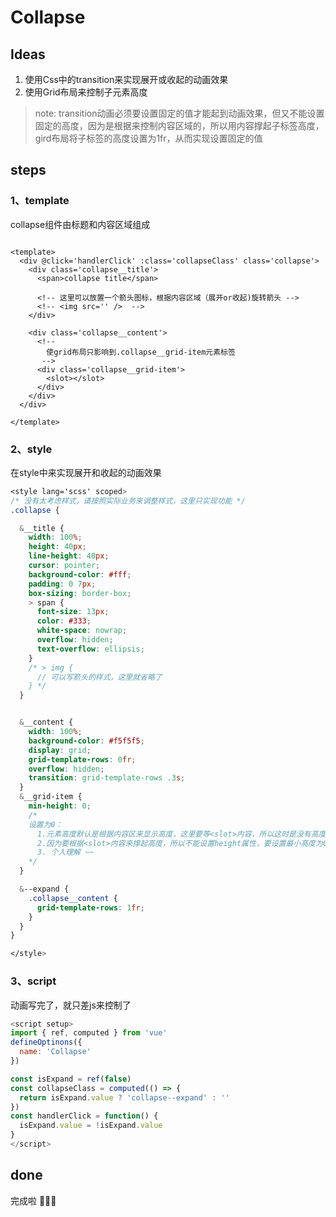 # Collapse

## Ideas

1. 使用Css中的transition来实现展开或收起的动画效果
2. 使用Grid布局来控制子元素高度

> note: transition动画必须要设置固定的值才能起到动画效果，但又不能设置固定的高度，因为是根据<slot>来控制内容区域的，所以用<slot>内容撑起子标签高度，gird布局将子标签的高度设置为1fr，从而实现设置固定的值

## steps

### 1、template
collapse组件由标题和内容区域组成
```vue

<template>
  <div @click='handlerClick' :class='collapseClass' class='collapse'>
    <div class='collapse__title'>
      <span>collapse title</span>

      <!-- 这里可以放置一个箭头图标，根据内容区域（展开or收起)旋转箭头 -->
      <!-- <img src='' />  -->
    </div>

    <div class='collapse__content'>
      <!-- 
        使grid布局只影响到.collapse__grid-item元素标签
       -->
      <div class='collapse__grid-item'>
        <slot></slot>
      </div>
    </div>
  </div>

</template>

```

### 2、style
在style中来实现展开和收起的动画效果

```css
<style lang='scss' scoped>
/* 没有太考虑样式，请按照实际业务来调整样式，这里只实现功能 */
.collapse {

  &__title {
    width: 100%;
    height: 40px;
    line-height: 40px;
    cursor: pointer;
    background-color: #fff;
    padding: 0 7px;
    box-sizing: border-box;
    > span {
      font-size: 13px;
      color: #333;
      white-space: nowrap;
      overflow: hidden;
      text-overflow: ellipsis;
    }
    /* > img {
      // 可以写箭头的样式，这里就省略了
    } */
  }


  &__content {
    width: 100%;
    background-color: #f5f5f5;
    display: grid;
    grid-template-rows: 0fr;
    overflow: hidden;
    transition: grid-template-rows .3s;
  }
  &__grid-item {
    min-height: 0; 
    /* 
    设置为0：
      1.元素高度默认是根据内容区来显示高度，这里要等<slot>内容，所以这时是没有高度的，导致grid-template-rows: 0fr也是没有高度的，同时也影响到transition动画失效
      2.因为要根据<slot>内容来撑起高度，所以不能设置height属性，要设置最小高度为0，这时0fr也会撑起内容高度，只不过为0，transition也设置成功默认值，后续修改高度，就会使用过渡的动画效果
      3. 个人理解 ~~
    */
  }

  &--expand {
    .collapse__content {
      grid-template-rows: 1fr;
    }
  }
}

</style>

```


### 3、script
动画写完了，就只差js来控制了
```javascript
<script setup>
import { ref, computed } from 'vue'
defineOptinons({
  name: 'Collapse'
})

const isExpand = ref(false)
const collapseClass = computed(() => {
  return isExpand.value ? 'collapse--expand' : ''
})
const handlerClick = function() {
  isExpand.value = !isExpand.value
}
</script>

```

## done

完成啦 🎉🎉🎉
